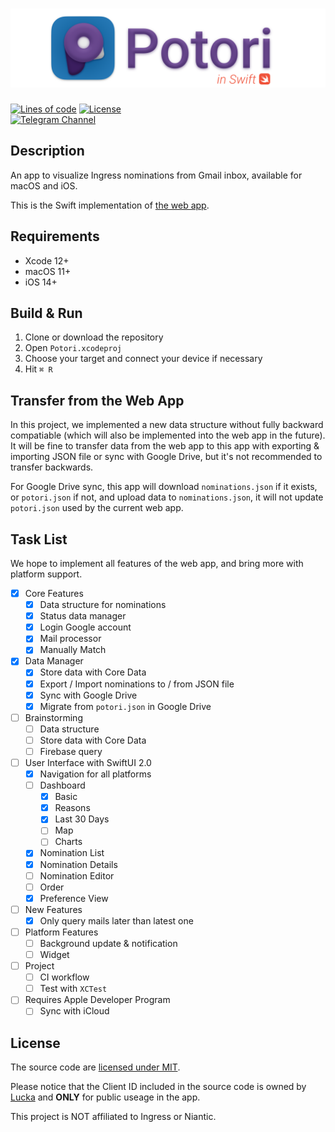 # ![](./Readme/title.png)

[![Lines of code](https://img.shields.io/tokei/lines/github/lucka-me/potori-swift)](# "Repository")
[![License](https://img.shields.io/github/license/lucka-me/potori-swift)](./LICENSE "License")  
[![Telegram Channel](https://img.shields.io/badge/telegram-channel-37aee2?logo=telegram)](https://t.me/potori "Telegram Channel")

## Description

An app to visualize Ingress nominations from Gmail inbox, available for macOS and iOS.

This is the Swift implementation of [the web app](https://github.com/lucka-me/potori).

## Requirements
- Xcode 12+
- macOS 11+
- iOS 14+

## Build & Run

1. Clone or download the repository
2. Open `Potori.xcodeproj`
3. Choose your target and connect your device if necessary
4. Hit `⌘ R`

## Transfer from the Web App
In this project, we implemented a new data structure without fully backward compatiable (which will also be implemented into the web app in the future). It will be fine to transfer data from the web app to this app with exporting & importing JSON file or sync with Google Drive, but it's not recommended to transfer backwards.

For Google Drive sync, this app will download `nominations.json` if it exists, or `potori.json` if not, and upload data to `nominations.json`, it will not update `potori.json` used by the current web app.

## Task List
We hope to implement all features of the web app, and bring more with platform support.

- [x] Core Features
  - [x] Data structure for nominations
  - [x] Status data manager
  - [x] Login Google account
  - [x] Mail processor
  - [x] Manually Match
- [x] Data Manager
  - [x] Store data with Core Data
  - [x] Export / Import nominations to / from JSON file
  - [x] Sync with Google Drive
  - [x] Migrate from `potori.json` in Google Drive
- [ ] Brainstorming
  - [ ] Data structure
  - [ ] Store data with Core Data
  - [ ] Firebase query
- [ ] User Interface with SwiftUI 2.0
  - [x] Navigation for all platforms
  - [ ] Dashboard
    - [x] Basic
    - [x] Reasons
    - [x] Last 30 Days
    - [ ] Map
    - [ ] Charts
  - [x] Nomination List
  - [x] Nomination Details
  - [ ] Nomination Editor
  - [ ] Order
  - [x] Preference View
- [ ] New Features
  - [x] Only query mails later than latest one
- [ ] Platform Features
  - [ ] Background update & notification
  - [ ] Widget
- [ ] Project
  - [ ] CI workflow
  - [ ] Test with `XCTest`
- [ ] Requires Apple Developer Program
  - [ ] Sync with iCloud

## License
The source code are [licensed under MIT](./LICENSE).

Please notice that the Client ID included in the source code is owned by [Lucka](https://github.com/lucka-me) and **ONLY** for public useage in the app.

This project is NOT affiliated to Ingress or Niantic.
